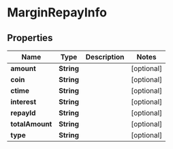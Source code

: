 

# MarginRepayInfo


## Properties

| Name | Type | Description | Notes |
|------------ | ------------- | ------------- | -------------|
|**amount** | **String** |  |  [optional] |
|**coin** | **String** |  |  [optional] |
|**ctime** | **String** |  |  [optional] |
|**interest** | **String** |  |  [optional] |
|**repayId** | **String** |  |  [optional] |
|**totalAmount** | **String** |  |  [optional] |
|**type** | **String** |  |  [optional] |



